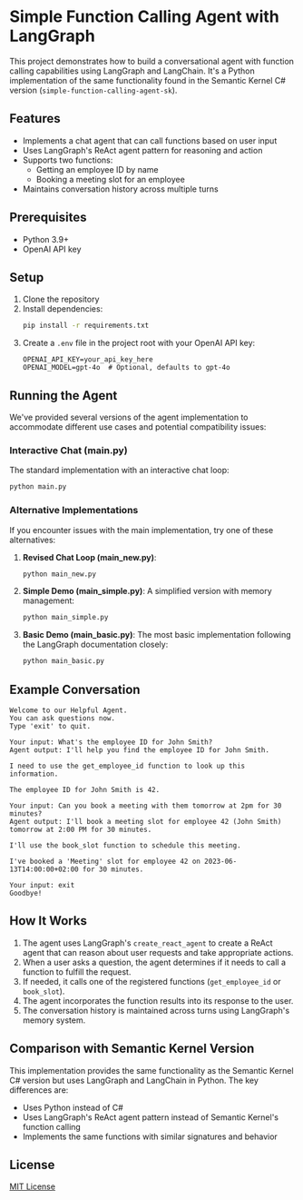 # Simple Function Calling Agent with LangGraph

This project demonstrates how to build a conversational agent with function calling capabilities using LangGraph and LangChain. It's a Python implementation of the same functionality found in the Semantic Kernel C# version (`simple-function-calling-agent-sk`).

## Features

- Implements a chat agent that can call functions based on user input
- Uses LangGraph's ReAct agent pattern for reasoning and action
- Supports two functions:
  - Getting an employee ID by name
  - Booking a meeting slot for an employee
- Maintains conversation history across multiple turns

## Prerequisites

- Python 3.9+
- OpenAI API key

## Setup

1. Clone the repository
2. Install dependencies:
   ```bash
   pip install -r requirements.txt
   ```
3. Create a `.env` file in the project root with your OpenAI API key:
   ```
   OPENAI_API_KEY=your_api_key_here
   OPENAI_MODEL=gpt-4o  # Optional, defaults to gpt-4o
   ```

## Running the Agent

We've provided several versions of the agent implementation to accommodate different use cases and potential compatibility issues:

### Interactive Chat (main.py)

The standard implementation with an interactive chat loop:

```bash
python main.py
```

### Alternative Implementations

If you encounter issues with the main implementation, try one of these alternatives:

1. **Revised Chat Loop (main_new.py)**:
   ```bash
   python main_new.py
   ```

2. **Simple Demo (main_simple.py)**:
   A simplified version with memory management:
   ```bash
   python main_simple.py
   ```

3. **Basic Demo (main_basic.py)**:
   The most basic implementation following the LangGraph documentation closely:
   ```bash
   python main_basic.py
   ```

## Example Conversation

```
Welcome to our Helpful Agent.
You can ask questions now.
Type 'exit' to quit.

Your input: What's the employee ID for John Smith?
Agent output: I'll help you find the employee ID for John Smith.

I need to use the get_employee_id function to look up this information.

The employee ID for John Smith is 42.

Your input: Can you book a meeting with them tomorrow at 2pm for 30 minutes?
Agent output: I'll book a meeting slot for employee 42 (John Smith) tomorrow at 2:00 PM for 30 minutes.

I'll use the book_slot function to schedule this meeting.

I've booked a 'Meeting' slot for employee 42 on 2023-06-13T14:00:00+02:00 for 30 minutes.

Your input: exit
Goodbye!
```

## How It Works

1. The agent uses LangGraph's `create_react_agent` to create a ReAct agent that can reason about user requests and take appropriate actions.
2. When a user asks a question, the agent determines if it needs to call a function to fulfill the request.
3. If needed, it calls one of the registered functions (`get_employee_id` or `book_slot`).
4. The agent incorporates the function results into its response to the user.
5. The conversation history is maintained across turns using LangGraph's memory system.

## Comparison with Semantic Kernel Version

This implementation provides the same functionality as the Semantic Kernel C# version but uses LangGraph and LangChain in Python. The key differences are:

- Uses Python instead of C#
- Uses LangGraph's ReAct agent pattern instead of Semantic Kernel's function calling
- Implements the same functions with similar signatures and behavior

## License

[MIT License](LICENSE)

